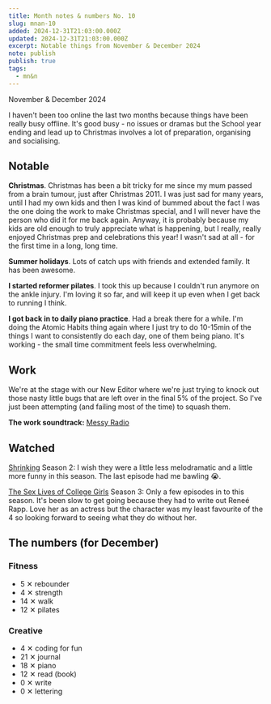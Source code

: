 ```yaml
---
title: Month notes & numbers No. 10
slug: mnan-10
added: 2024-12-31T21:03:00.000Z
updated: 2024-12-31T21:03:00.000Z
excerpt: Notable things from November & December 2024
note: publish
publish: true
tags:
  - mn&n
---
```


<p class="date">November & December 2024</p>

I haven't been too online the last two months because things have been really busy offline. It's good busy - no issues or dramas but the School year ending and lead up to Christmas involves a lot of preparation, organising and socialising.

<h2 class="highlighter pink">Notable</h2>

**Christmas**. Christmas has been a bit tricky for me since my mum passed from a brain tumour, just after Christmas 2011. I was just sad for many years, until I had my own kids and then I was kind of bummed about the fact I was the one doing the work to make Christmas special, and I will never have the person who did it for me back again. Anyway, it is probably because my kids are old enough to truly appreciate what is happening, but I really, really enjoyed Christmas prep and celebrations this year! I wasn't sad at all - for the first time in a long, long time.

**Summer holidays**. Lots of catch ups with friends and extended family. It has been awesome.

**I started reformer pilates**. I took this up because I couldn't run anymore on the ankle injury. I'm loving it so far, and will keep it up even when I get back to running I think.

**I got back in to daily piano practice**. Had a break there for a while. I'm doing the Atomic Habits thing again where I just try to do 10-15min of the things I want to consistently do each day, one of them being piano. It's working - the small time commitment feels less overwhelming.

<h2 class="highlighter yellow">Work</h2>

We're at the stage with our New Editor where we're just trying to knock out those nasty little bugs that are left over in the final 5% of the project. So I've just been attempting (and failing most of the time) to squash them.

**The work soundtrack:** [Messy Radio](https://open.spotify.com/playlist/37i9dQZF1E8OPe69gikoeO?si=bFB30nAsTJaHRy3u-1HVsw&pi=a-DwcqWnDaTU6O)

<h2 class="highlighter blue">Watched</h2>

[Shrinking](https://www.imdb.com/title/tt15677150/) Season 2: I wish they were a little less melodramatic and a little more funny in this season. The last episode had me bawling 😭.

[The Sex Lives of College Girls](https://www.imdb.com/title/tt11212276/) Season 3: Only a few episodes in to this season. It's been slow to get going because they had to write out Reneé Rapp. Love her as an actress but the character was my least favourite of the 4 so looking forward to seeing what they do without her.

<h2 class="highlighter orange">The numbers (for December)</h2>

<h3>Fitness</h3>
<ul>
  <li class="rebounder">5 <span class="x">✕</span> rebounder</li>
  <li class="strength">4 <span class="x">✕</span> strength</li>
  <li class="walk">14 <span class="x">✕</span> walk</li>
  <li class="pilates">12 <span class="x">✕</span> pilates</li>
</ul>

<h3>Creative</h3>
<ul>
<li class="coding">4 <span class="x">✕</span> coding for fun</li>
<li class="journal">21 <span class="x">✕</span> journal</li>
<li class="piano">18 <span class="x">✕</span> piano</li>
<li class="read">12 <span class="x">✕</span> read (book)</li>
<li class="write">0 <span class="x">✕</span> write</li>
<li class="lettering">0 <span class="x">✕</span> lettering</li>
</ul>
